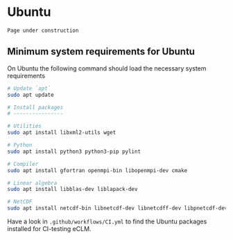# Ubuntu

```{warning}
Page under construction
```

## Minimum system requirements for Ubuntu

On Ubuntu the following command should load the necessary system
requirements

```sh
# Update `apt`
sudo apt update

# Install packages
# ----------------

# Utilities
sudo apt install libxml2-utils wget

# Python
sudo apt install python3 python3-pip pylint

# Compiler
sudo apt install gfortran openmpi-bin libopenmpi-dev cmake

# Linear algebra
sudo apt install libblas-dev liblapack-dev

# NetCDF
sudo apt install netcdf-bin libnetcdf-dev libnetcdff-dev libpnetcdf-dev
```

Have a look in `.github/workflows/CI.yml` to find the Ubuntu packages
installed for CI-testing eCLM.
